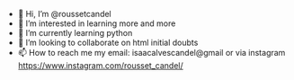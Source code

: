 - 👋 Hi, I’m @roussetcandel
- 👀 I’m interested in learning more and more
- 🌱 I’m currently learning python
- 💞️ I’m looking to collaborate on html initial doubts
- 📫 How to reach me my email: isaacalvescandel@gmail or via instagram https://www.instagram.com/rousset_candel/

<!---
roussetcandel/roussetcandel is a ✨ special ✨ repository because its `README.md` (this file) appears on your GitHub profile.
You can click the Preview link to take a look at your changes.
--->
